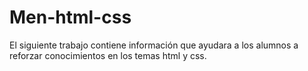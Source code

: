 # Men-html-css
El siguiente trabajo contiene información que ayudara a los alumnos a reforzar conocimientos en los temas html y css.
